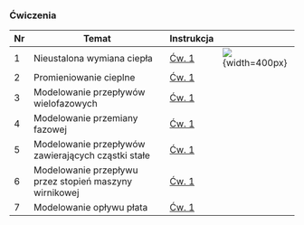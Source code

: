 ### Ćwiczenia

| Nr  | Temat                                                  | Instrukcja                       |                                                                                        |
| --- | ------------------------------------------------------ | -------------------------------- | -------------------------------------------------------------------------------------- |
| 1   | Nieustalona wymiana ciepła                             | [Ćw. 1](dydaktyka/wzpcp/Cw1.zip) | ![](file:///C:/Users/dawid/Koofr/20221205_www_backup/www/gifs/tranHT.gif){width=400px} |
| 2   | Promieniowanie cieplne                                 | [Ćw. 1](dydaktyka/wzpcp/Cw1.zip) |                                                                                        |
| 3   | Modelowanie przepływów wielofazowych                   | [Ćw. 1](dydaktyka/wzpcp/Cw1.zip) |                                                                                        |
| 4   | Modelowanie przemiany fazowej                          | [Ćw. 1](dydaktyka/wzpcp/Cw1.zip) |                                                                                        |
| 5   | Modelowanie przepływów zawierających cząstki stałe     | [Ćw. 1](dydaktyka/wzpcp/Cw1.zip) |                                                                                        |
| 6   | Modelowanie przepływu przez stopień maszyny wirnikowej | [Ćw. 1](dydaktyka/wzpcp/Cw1.zip) |                                                                                        |
| 7   | Modelowanie opływu płata                               | [Ćw. 1](dydaktyka/wzpcp/Cw1.zip) |                                                                                        |
